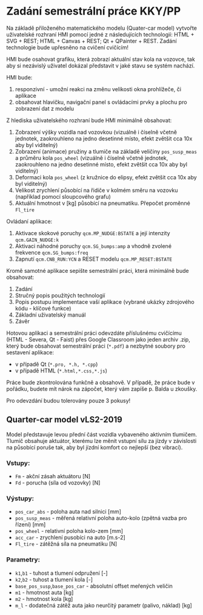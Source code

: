 # Zadání semestrální práce KKY/PP

Na základě přiloženého matematického modelu (Quater-car model) vytvořte uživatelské rozhraní HMI pomocí jedné z následujících technologií: HTML + SVG + REST; HTML + Canvas + REST; Qt + QPainter + REST. 
Zadání technologie bude upřesněno na cvičení cvičícím!

HMI bude osahovat grafiku, která zobrazí aktuální stav kola na vozovce, tak aby si nezávislý uživatel dokázal představit v jaké stavu se systém nachází. 

HMI bude:
1. responzivní - umožní reakci na změnu velikosti okna prohlížeče, či aplikace
2. obsahovat hlavičku, navigační panel s ovládacími prvky a plochu pro zobrazení dat z modelu

Z hlediska uživatelského rozhraní bude HMI minimálně obsahovat:
1. Zobrazení výšky vozidla nad vozovkou (vizuálně i číselně včetně jednotek, zaokrouhleno na jedno desetinné místo, efekt zvětšit cca 10x aby byl viditelný)
2. Zobrazení (animace) pružiny a tlumiče na základě veličiny `pos_susp_meas` a průměru kola `pos_wheel` (vizuálně i číselně včetně jednotek, zaokrouhleno na jedno desetinné místo, efekt zvětšit cca 10x aby byl viditelný)
3. Deformaci kola `pos_wheel` (z kružnice do elipsy, efekt zvětšit cca 10x aby byl viditelný)
4. Velikost zrychlení působící na řidiče v kolmém směru na vozovku (například pomocí sloupcového grafu)
5. Aktuální hmotnost v [kg] působící na pneumatiku. Přepočet proměnné `Fl_tire`

Ovládaní aplikace:
1. Aktivace skokové poruchy `qcm.MP_NUDGE:BSTATE` a její intenzity `qcm.GAIN_NUDGE:k`
2. Aktivaci náhodné poruchy `qcm.SG_bumps:amp` a vhodně zvolené frekvence `qcm.SG_bumps:freq`
3. Zapnutí `qcm.CNB_RUN:YCN` a RESET modelu `qcm.MP_RESET:BSTATE`


Kromě samotné aplikace sepište semestrální práci, která minimálně bude obsahovat:
1. Zadání
2. Stručný popis použitých technologií
3. Popis postupu implementace vaší aplikace (vybrané ukázky zdrojového kódu - klíčové funkce)
4. Základní uživatelský manuál
5. Závěr

Hotovou aplikaci a semestrální práci odevzdáte příslušnému cvičícímu (HTML - Severa, Qt - Faist) přes Google Classroom jako jeden archiv .zip, který bude obsahovat semestrální práci (`*.pdf`) a nezbytné soubory pro sestavení aplikace:
- v případě Qt (`*.pro, *.h, *.cpp`)
- v případě HTML (`*.html,*.css,*.js`)

Práce bude zkontrolována funkčně a obsahově. V případě, že práce bude v pořádku, budete mít nárok na zápočet, který vám zapíše p. Balda u zkoušky.

Pro odevzdání budou tolerovány pouze 3 pokusy!


## Quarter-car model vLS2-2019
Model představuje levou přední část vozidla vybaveného aktivním tlumičem. Tlumič obsahuje aktuátor, kterému lze měnit vstupní sílu za jízdy v závislosti na působící poruše tak, aby byl jízdní komfort co nejlepší (bez vibrací).

### Vstupy: 
- `Fm` - akční zásah aktuátoru [N]
- `Fd` - porucha (síla od vozovky) [N]

### Výstupy: 
- `pos_car_abs` - poloha auta nad silnici [mm]
- `pos_susp_meas` - měřená relativní poloha auto-kolo (zpětná vazba pro řízení) [mm]
- `pos_wheel` - relativní poloha kolo-zem [mm]
- `acc_car` - zrychlení pusobíci na auto [m.s-2]
- `Fl_tire` - zátěžná síla na pneumatiku [N]

### Parametry:
- `k1`,`b1` - tuhost a tlumení odpružení [-]
- `k2`,`b2` - tuhost a tlumení kola [-]
- `base_pos_susp`,`base_pos_car` - absolutní offset meřených veličin
- `m1` - hmotnost auta [kg]
- `m2` - hmotnost kola [kg]
- `m_l` - dodatečná zátěž auta jako neurčitý parametr (palivo, náklad) [kg]